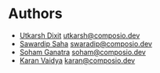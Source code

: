 # Authors

* [Utkarsh Dixit](https://github.com/utkarsh-dixit) <utkarsh@composio.dev>
* [Sawardip Saha](https://github.com/sawradip) <swaradip@composio.dev>
* [Soham Ganatra](https://github.com/sohamganatra) <soham@composio.dev>
* [Karan Vaidya](https://github.com/kaavee315) <karan@composio.dev>
